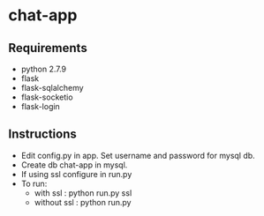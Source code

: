 # chat-app

## Requirements
- python 2.7.9
- flask
- flask-sqlalchemy
- flask-socketio
- flask-login
    
## Instructions
- Edit config.py in app. Set username and password for mysql db.
- Create db chat-app in mysql.
- If using ssl configure in run.py
- To run:
    * with ssl    : python run.py ssl
    * without ssl : python run.py
